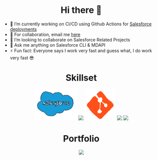<h1 align="center">Hi there 👋</h1>

- 🔭 I’m currently working on CI/CD using Github Actions for [Salesforce deployments](https://github.com/nishithcv/sfdevops) 
- 💼 For collaboration, email me [here](nishith870@gmail.com)
- 👯 I’m looking to collaborate on Salesforce Related Projects 
- 💬 Ask me anything on Salesforce CLI & MDAPI 
- ⚡ Fun fact: Everyone says I work very fast and guess what, I do work very fast 😎


<h1 align="center"> Skillset </h1>

<p align="center">
<img src="logo\sf.gif" height="100">
<img src="https://i.giphy.com/media/IdyAQJVN2kVPNUrojM/200.webp" width="100">
<img src="logo\git logo.gif" width="100">
<img src="https://media3.giphy.com/media/v1.Y2lkPTc5MGI3NjExb3o0dmQ0Nml0MmUxbnhlYmpjaDFlZ3Jla24wbm9kc3NlaGloZ3lkMSZlcD12MV9pbnRlcm5hbF9naWZfYnlfaWQmY3Q9cw/ln7z2eWriiQAllfVcn/giphy.gif" width="100">
<img src="https://i.giphy.com/media/KzJkzjggfGN5Py6nkT/200.webp" width="100">
</p>


<h1 align="center"> Portfolio </h1>

<p align="center">
<img src="https://github-readme-stats.vercel.app/api?username=nishithcv&show_icons=true" />  
</p>

<!--
**nishithcv/nishithcv** is a ✨ _special_ ✨ repository because its `README.md` (this file) appears on your GitHub profile.

Here are some ideas to get you started:

- 🔭 I’m currently working on ...
- 🌱 I’m currently learning ...
- 👯 I’m looking to collaborate on ...
- 🤔 I’m looking for help with ...
- 💬 Ask me about ...
- 📫 How to reach me: ...
- 😄 Pronouns: ...
- ⚡ Fun fact: ...
-->

